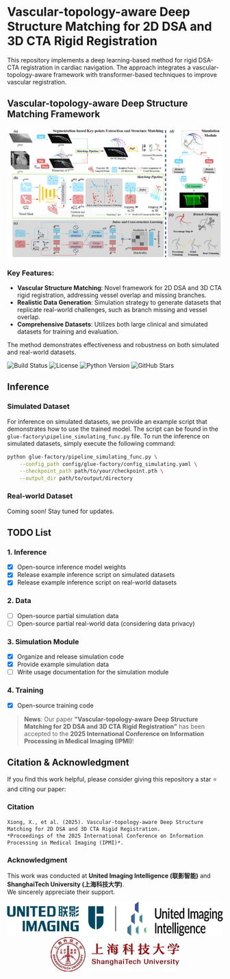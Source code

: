 # Vascular-topology-aware Deep Structure Matching for 2D DSA and 3D CTA Rigid Registration
This repository implements a deep learning-based method for rigid DSA-CTA registration in cardiac navigation. The approach integrates a vascular-topology-aware framework with transformer-based techniques to improve vascular registration.
## Vascular-topology-aware Deep Structure Matching Framework
![Project Diagram](IPMI_pipeline.png) 
### Key Features:
- **Vascular Structure Matching**: Novel framework for 2D DSA and 3D CTA rigid registration, addressing vessel overlap and missing branches.
- **Realistic Data Generation**: Simulation strategy to generate datasets that replicate real-world challenges, such as branch missing and vessel overlap.
- **Comprehensive Datasets**: Utilizes both large clinical and simulated datasets for training and evaluation.

The method demonstrates effectiveness and robustness on both simulated and real-world datasets.

![Build Status](https://img.shields.io/badge/build-passing-brightgreen)
![License](https://img.shields.io/badge/license-MIT-blue)
![Python Version](https://img.shields.io/badge/python-3.7%2B-blue)
![GitHub Stars](https://img.shields.io/github/stars/xxsxxsxxs666/2D-3DCoronary?style=social)

## Inference
### Simulated Dataset
For inference on simulated datasets, we provide an example script that demonstrates how to use the trained model. The script can be found in the `glue-factory\pipeline_simulating_func.py` file.
To run the inference on simulated datasets, simply execute the following command:
```bash
python glue-factory/pipeline_simulating_func.py \
    --config_path config/glue-factory/config_simulating.yaml \
    --checkpoint_path path/to/your/checkpoint.pth \
    --output_dir path/to/output/directory
```
### Real-world Dataset
Coming soon! Stay tuned for updates.

## TODO List
### 1. Inference  
- [x] Open-source inference model weights  
- [x] Release example inference script on simulated datasets
- [x] Release example inference script on real-world datasets
### 2. Data  
- [ ] Open-source partial simulation data  
- [ ] Open-source partial real-world data (considering data privacy)  
### 3. Simulation Module  
- [x] Organize and release simulation code  
- [x] Provide example simulation data  
- [ ] Write usage documentation for the simulation module  
### 4. Training  
- [x] Open-source training code  

> **News**: Our paper **"Vascular-topology-aware Deep Structure Matching for 2D DSA and 3D CTA Rigid Registration"** has been accepted to the **2025 International Conference on Information Processing in Medical Imaging (IPMI)**! 


## Citation & Acknowledgment

If you find this work helpful, please consider giving this repository a star ⭐ and citing our paper:
### Citation
```
Xiong, X., et al. (2025). Vascular-topology-aware Deep Structure Matching for 2D DSA and 3D CTA Rigid Registration. 
*Proceedings of the 2025 International Conference on Information Processing in Medical Imaging (IPMI)*.

```

### Acknowledgment
This work was conducted at **United Imaging Intelligence (联影智能)** and **ShanghaiTech University (上海科技大学)**.  
We sincerely appreciate their support.

<p align="center">
  <img src="assets/logo_uii.png" alt="United Imaging Intelligence Logo" height="80">
  <img src="assets/shanghaitech.png" alt="ShanghaiTech University Logo" height="80">
</p>